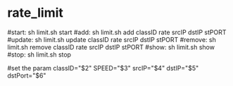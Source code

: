 # rate_limit

#start: sh limit.sh start 
#add:  sh limit.sh add classID rate srcIP dstIP stPORT
#update: sh limit.sh update classID rate srcIP dstIP stPORT
#remove: sh limit.sh remove classID rate srcIP dstIP stPORT
#show: sh limit.sh show 
#stop: sh limit.sh stop 

#set the param 
classID="$2"
SPEED="$3"
srcIP="$4" 
dstIP="$5" 
dstPort="$6"
